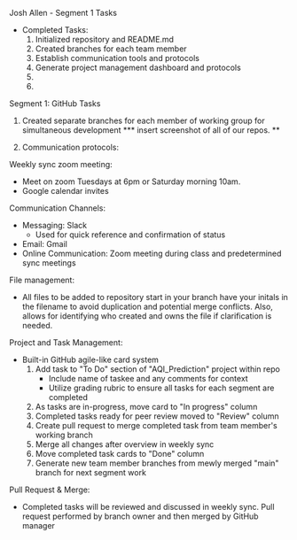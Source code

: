 Josh Allen - Segment 1 Tasks
- Completed Tasks:
    1. Initialized repository and README.md
    2. Created branches for each team member
    3. Establish communication tools and protocols
    4. Generate project management dashboard and protocols
    5. 
    6. 


Segment 1: GitHub Tasks

1. Created separate branches for each member of working group for simultaneous development
*** insert screenshot of all of our repos. **

2. Communication protocols:

Weekly sync zoom meeting:
- Meet on zoom Tuesdays at 6pm or Saturday morning 10am.
- Google calendar invites

Communication Channels:
- Messaging: Slack
    - Used for quick reference and confirmation of status
- Email: Gmail
- Online Communication: Zoom meeting during class and predetermined sync meetings

File management: 
- All files to be added to repository start in your branch have your initals in the filename to avoid duplication and potential merge conflicts. Also, allows for identifying who created and owns the file if clarification is needed.

Project and Task Management:
- Built-in GitHub agile-like card system
    1. Add task to "To Do" section of "AQI_Prediction" project within repo
        - Include name of taskee and any comments for context
        - Utilize grading rubric to ensure all tasks for each segment are completed
    2. As tasks are in-progress, move card to "In progress" column
    3. Completed tasks ready for peer review moved to "Review" column
    4. Create pull request to merge completed task from team member's working branch
    5. Merge all changes after overview in weekly sync
    6. Move completed task cards to "Done" column
    7. Generate new team member branches from mewly merged "main" branch for next segment work

Pull Request & Merge:
- Completed tasks will be reviewed and discussed in weekly sync. Pull request performed by branch owner and then merged by GitHub manager

